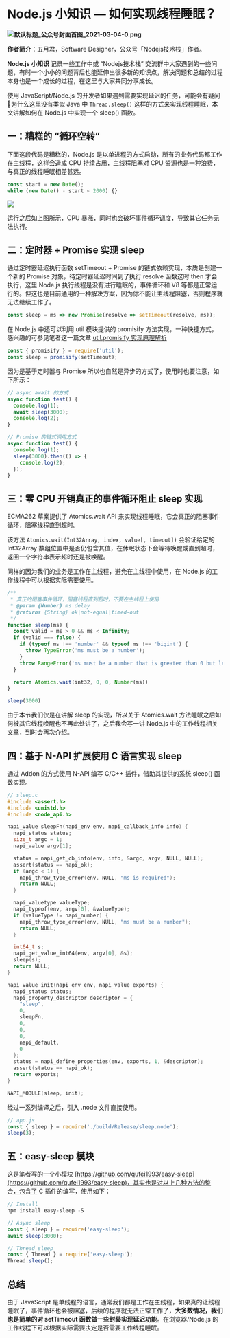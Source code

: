 # Node.js 小知识 — 如何实现线程睡眠？

**![默认标题_公众号封面首图_2021-03-04-0.png](https://cdn.nlark.com/yuque/0/2021/png/335268/1614866793831-b677f444-4c34-44db-b895-6413429f6527.png#align=left&display=inline&height=383&margin=%5Bobject%20Object%5D&name=%E9%BB%98%E8%AE%A4%E6%A0%87%E9%A2%98_%E5%85%AC%E4%BC%97%E5%8F%B7%E5%B0%81%E9%9D%A2%E9%A6%96%E5%9B%BE_2021-03-04-0.png&originHeight=383&originWidth=900&size=154278&status=done&style=none&width=900)**

**作者简介**：五月君，Software Designer，公众号「Nodejs技术栈」作者。

**Node.js 小知识** 记录一些工作中或 “Nodejs技术栈” 交流群中大家遇到的一些问题，有时一个小小的问题背后也能延伸出很多新的知识点，解决问题和总结的过程本身也是一个成长的过程，在这里与大家共同分享成长。

使用 JavaScript/Node.js 的开发者如果遇到需要实现延迟的任务，可能会有疑问🤔️为什么这里没有类似 Java 中 `Thread.sleep()` 这样的方式来实现线程睡眠，本文讲解如何在 Node.js 中实现一个 sleep() 函数。

## 一：糟糕的 “循环空转”

下面这段代码是糟糕的，Node.js 是以单进程的方式启动，所有的业务代码都工作在主线程，这样会造成 CPU 持续占用，主线程阻塞对 CPU 资源也是一种浪费，与真正的线程睡眠相差甚远。

```javascript
const start = new Date();
while (new Date() - start < 2000) {}
```

![](https://cdn.nlark.com/yuque/0/2021/png/335268/1614864189904-aa42ce40-efd0-44d2-bd1a-0946787f9211.png#align=left&display=inline&height=129&margin=%5Bobject%20Object%5D&name=image.png&originHeight=257&originWidth=1492&size=84207&status=done&style=none&width=746)

运行之后如上图所示，CPU 暴涨，同时也会破坏事件循环调度，导致其它任务无法执行。

## 二：定时器 + Promise 实现 sleep

通过定时器延迟执行函数 setTimeout + Promise 的链式依赖实现，本质是创建一个新的 Promise 对象，待定时器延迟时间到了执行 resolve 函数这时 then 才会执行，这里 Node.js 执行线程是没有进行睡眠的，事件循环和 V8 等都是正常运行的。但这也是目前通用的一种解决方案，因为你不能让主线程阻塞，否则程序就无法继续工作了。

```javascript
const sleep = ms => new Promise(resolve => setTimeout(resolve, ms));
```

在 Node.js 中还可以利用 util 模块提供的 promisify 方法实现，一种快捷方式，感兴趣的可参见笔者这一篇文章 [util.promisify 实现原理解析](https://mp.weixin.qq.com/s/PzXYF591_wIqWcU7nq_OJw)

```javascript
const { promisify } = require('util');
const sleep = promisify(setTimeout);
```

因为是基于定时器与 Promise 所以也自然是异步的方式了，使用时也要注意，如下所示：

```javascript
// async await 的方式
async function test() {
  console.log(1);
  await sleep(3000);
  console.log(2);
}

// Promise 的链式调用方式
async function test() {
  console.log(1);
  sleep(3000).then(() => {
    console.log(2);
  });
}
```

## 三：零 CPU 开销真正的事件循环阻止 sleep 实现

ECMA262 草案提供了 Atomics.wait API 来实现线程睡眠，它会真正的阻塞事件循环，阻塞线程直到超时。

该方法 `Atomics.wait(Int32Array, index, value[, timeout])` 会验证给定的 Int32Array 数组位置中是否仍包含其值，在休眠状态下会等待唤醒或直到超时，返回一个字符串表示超时还是被唤醒。

同样的因为我们的业务是工作在主线程，避免在主线程中使用，在 Node.js 的工作线程中可以根据实际需要使用。

```javascript
/**
 * 真正的阻塞事件循环，阻塞线程直到超时，不要在主线程上使用 
 * @param {Number} ms delay
 * @returns {String} ok|not-equal|timed-out
 */
function sleep(ms) {
  const valid = ms > 0 && ms < Infinity;
  if (valid === false) {
    if (typeof ms !== 'number' && typeof ms !== 'bigint') {
      throw TypeError('ms must be a number');
    }
    throw RangeError('ms must be a number that is greater than 0 but less than Infinity');
  }

  return Atomics.wait(int32, 0, 0, Number(ms))
}

sleep(3000)
```

由于本节我们仅是在讲解 sleep 的实现，所以关于 Atomics.wait 方法睡眠之后如何被其它线程唤醒也不再此处讲了，之后我会写一讲 Node.js 中的工作线程相关文章，到时会再次介绍。

## 四：基于 N-API 扩展使用 C 语言实现 sleep

通过 Addon 的方式使用 N-API 编写 C/C++ 插件，借助其提供的系统 sleep() 函数实现。

```c
// sleep.c
#include <assert.h>
#include <unistd.h>
#include <node_api.h>

napi_value sleepFn(napi_env env, napi_callback_info info) {
  napi_status status;
  size_t argc = 1;
  napi_value argv[1];

  status = napi_get_cb_info(env, info, &argc, argv, NULL, NULL);
  assert(status == napi_ok);
  if (argc < 1) {
    napi_throw_type_error(env, NULL, "ms is required");
    return NULL;
  }

  napi_valuetype valueType;
  napi_typeof(env, argv[0], &valueType);
  if (valueType != napi_number) {
    napi_throw_type_error(env, NULL, "ms must be a number");
    return NULL;
  }

  int64_t s;
  napi_get_value_int64(env, argv[0], &s);
  sleep(s);
  return NULL;
}

napi_value init(napi_env env, napi_value exports) {
  napi_status status;
  napi_property_descriptor descriptor = {
    "sleep",
    0,
    sleepFn,
    0,
    0,
    0,
    napi_default,
    0
  };
  status = napi_define_properties(env, exports, 1, &descriptor);
  assert(status == napi_ok);
  return exports;
}

NAPI_MODULE(sleep, init);
```

经过一系列编译之后，引入 .node 文件直接使用。

```javascript
// app.js
const { sleep } = require('./build/Release/sleep.node');
sleep(3);
```

## 五：easy-sleep 模块

这是笔者写的一个小模块 [https://github.com/qufei1993/easy-sleep](https://github.com/qufei1993/easy-sleep)，其实也是对以上几种方法的整合，包含了 C 插件的编写，使用如下：

```javascript
// Install
npm install easy-sleep -S

// Async sleep
const { sleep } = require('easy-sleep');
await sleep(3000);

// Thread sleep
const { Thread } = require('easy-sleep');
Thread.sleep();
```

## 总结

由于 JavaScript 是单线程的语言，通常我们都是工作在主线程，如果真的让线程睡眠了，事件循环也会被阻塞，后续的程序就无法正常工作了，**大多数情况，我们也是简单的对 setTimeout 函数做一些封装实现延迟功能**。在浏览器/Node.js 的工作线程下可以根据实际需要决定是否需要工作线程睡眠。
